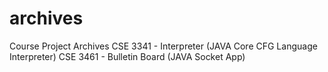 # archives
Course Project Archives
CSE 3341 - Interpreter (JAVA Core CFG Language Interpreter)
CSE 3461 - Bulletin Board (JAVA Socket App)
